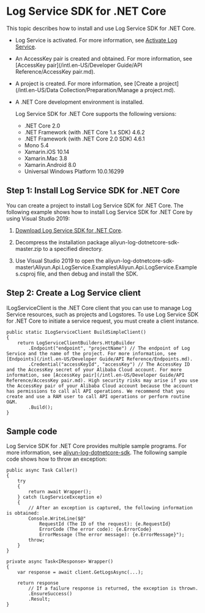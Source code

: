 # Log Service SDK for .NET Core

This topic describes how to install and use Log Service SDK for .NET Core.

-   Log Service is activated. For more information, see [Activate Log Service](https://www.alibabacloud.com/product/log-service?spm=a2c5t.10695662.1996646101.searchclickresult.536d31bdPTqffd).
-   An AccessKey pair is created and obtained. For more information, see [AccessKey pair](/intl.en-US/Developer Guide/API Reference/AccessKey pair.md).
-   A project is created. For more information, see [Create a project](/intl.en-US/Data Collection/Preparation/Manage a project.md).
-   A .NET Core development environment is installed.

    Log Service SDK for .NET Core supports the following versions:

    -   .NET Core 2.0
    -   .NET Framework \(with .NET Core 1.x SDK\) 4.6.2
    -   .NET Framework \(with .NET Core 2.0 SDK\) 4.6.1
    -   Mono 5.4
    -   Xamarin.iOS 10.14
    -   Xamarin.Mac 3.8
    -   Xamarin.Android 8.0
    -   Universal Windows Platform 10.0.16299

## Step 1: Install Log Service SDK for .NET Core

You can create a project to install Log Service SDK for .NET Core. The following example shows how to install Log Service SDK for .NET Core by using Visual Studio 2019:

1.  [Download Log Service SDK for .NET Core](https://github.com/aliyun/aliyun-log-dotnetcore-sdk).

2.  Decompress the installation package aliyun-log-dotnetcore-sdk-master.zip to a specified directory.

3.  Use Visual Studio 2019 to open the aliyun-log-dotnetcore-sdk-master\\Aliyun.Api.LogService.Examples\\Aliyun.Api.LogService.Examples.csproj file, and then debug and install the SDK.


## Step 2: Create a Log Service client

ILogServiceClient is the .NET Core client that you can use to manage Log Service resources, such as projects and Logstores. To use Log Service SDK for .NET Core to initiate a service request, you must create a client instance.

```
public static ILogServiceClient BuildSimpleClient()
{
    return LogServiceClientBuilders.HttpBuilder
        .Endpoint("endpoint", "projectName") // The endpoint of Log Service and the name of the project. For more information, see [Endpoints](/intl.en-US/Developer Guide/API Reference/Endpoints.md).
        .Credential("accessKeyId", "accessKey") // The AccessKey ID and the AccessKey secret of your Alibaba Cloud account. For more information, see [AccessKey pair](/intl.en-US/Developer Guide/API Reference/AccessKey pair.md). High security risks may arise if you use the AccessKey pair of your Alibaba Cloud account because the account has permissions to call all API operations. We recommend that you create and use a RAM user to call API operations or perform routine O&M.
        .Build();
}
```

## Sample code

Log Service SDK for .NET Core provides multiple sample programs. For more information, see [aliyun-log-dotnetcore-sdk](https://github.com/aliyun/aliyun-log-dotnetcore-sdk). The following sample code shows how to throw an exception:

```
public async Task Caller()
{
    try
    {
        return await Wrapper();
    } catch (LogServiceException e)
    {
        // After an exception is captured, the following information is obtained: 
        Console.WriteLine($@"
            RequestId (The ID of the request): {e.RequestId}
            ErrorCode (The error code): {e.ErrorCode}
            ErrorMessage (The error message): {e.ErrorMessage}");
        throw;
    }
}

private async Task<IResponse> Wrapper()
{
    var response = await client.GetLogsAsync(...);

    return response
        // If a failure response is returned, the exception is thrown.
        .EnsureSuccess()
        .Result;
}
```

